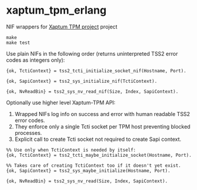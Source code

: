 # xaptum_tpm_erlang
NIF wrappers for [Xaptum TPM project](https://github.com/xaptum/xaptum-tpm) project

```
make 
make test
```

Use plain NIFs in the following order (returns uninterpreted TSS2 error codes as integers only): 

```
{ok, TctiContext} = tss2_tcti_initialize_socket_nif(Hostname, Port).

{ok, SapiContext} = tss2_sys_initialize_nif(TctiContext).

{ok, NvReadBin} = tss2_sys_nv_read_nif(Size, Index, SapiContext).

```


Optionally use higher level Xaptum-TPM API: 

1. Wrapped NIFs log info on success and error with human readable TSS2 error codes.
2. They enforce only a single Tcti socket per TPM host preventing blocked processes. 
3. Explicit call to create Tcti socket not required to create Sapi context. 

```
%% Use only when TctiContext is needed by itself:
{ok, TctiContext} = tss2_tcti_maybe_initialize_socket(Hostname, Port).

%% Takes care of creating TctiContext too if it doesn't yet exist.
{ok, SapiContext} = tss2_sys_maybe_initialize(Hostname, Port).

{ok, NvReadBin} = tss2_sys_nv_read(Size, Index, SapiContext).

```

